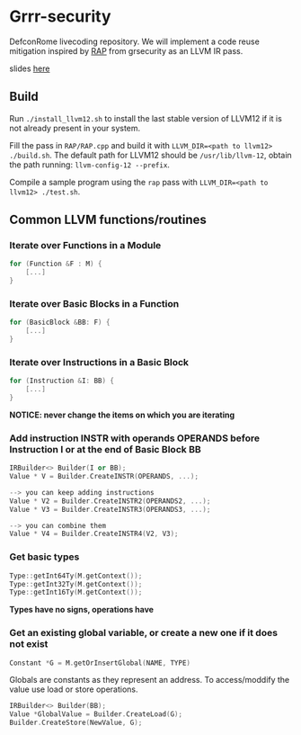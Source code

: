 # Grrr-security

DefconRome livecoding repository. We will implement a code reuse mitigation inspired by [RAP](https://grsecurity.net/rap_faq) from grsecurity as an LLVM IR pass.

slides [here](https://docs.google.com/presentation/d/1kdVYY9b0xasQYXFR6HV4BLrNa8_wFE_MKZWeRN3MyYI/edit?usp=sharing)

## Build

Run `./install_llvm12.sh` to install the last stable version of LLVM12 if it is not already present in your system.

Fill the pass in `RAP/RAP.cpp` and build it with `LLVM_DIR=<path to llvm12> ./build.sh`. The default path for LLVM12 should be `/usr/lib/llvm-12`, obtain the path running: `llvm-config-12 --prefix`.

Compile a sample program using the `rap` pass with `LLVM_DIR=<path to llvm12> ./test.sh`.

## Common LLVM functions/routines

### Iterate over Functions in a Module
```c++
for (Function &F : M) {
    [...]
}
```

### Iterate over Basic Blocks in a Function
```c++
for (BasicBlock &BB: F) {
    [...]
}
```

### Iterate over Instructions in a Basic Block
```c++
for (Instruction &I: BB) {
    [...]
}
```

**NOTICE: never change the items on which you are iterating**

### Add instruction INSTR with operands OPERANDS before Instruction I or at the end of Basic Block BB

```c++
IRBuilder<> Builder(I or BB);
Value * V = Builder.CreateINSTR(OPERANDS, ...);

--> you can keep adding instructions
Value * V2 = Builder.CreateINSTR2(OPERANDS2, ...);
Value * V3 = Builder.CreateINSTR3(OPERANDS3, ...);

--> you can combine them
Value * V4 = Builder.CreateINSTR4(V2, V3);
```

### Get basic types
```c++
Type::getInt64Ty(M.getContext());
Type::getInt32Ty(M.getContext());
Type::getInt16Ty(M.getContext());
```

**Types have no signs, operations have**

### Get an existing global variable, or create a new one if it does not exist
```c++
Constant *G = M.getOrInsertGlobal(NAME, TYPE)
```

Globals are constants as they represent an address. 
To access/moddify the value use load or store operations.

```c++
IRBuilder<> Builder(BB);
Value *GlobalValue = Builder.CreateLoad(G);
Builder.CreateStore(NewValue, G);
```
